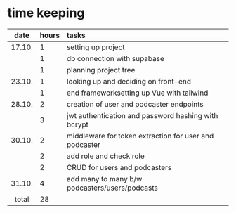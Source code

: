 # time keeping

| date | hours | tasks |
| :----:|:-----| :-----|
| 17.10. | 1    | setting up project |
|        | 1    | db connection with supabase |
|        | 1    | planning project tree |
| 23.10. | 1    | looking up and deciding on front-end |
|        | 1    | end frameworksetting up Vue with tailwind |
| 28.10. | 2    | creation of user and podcaster endpoints  |
|        | 3    | jwt authentication and password hashing with bcrypt  |
| 30.10. | 2    | middleware for token extraction for user and podcaster |
|        | 2    | add role and check role |
|        | 2    | CRUD for users and podcasters |
| 31.10. | 4    | add many to many b/w podcasters/users/podcasts |
| total   | 28   | | 